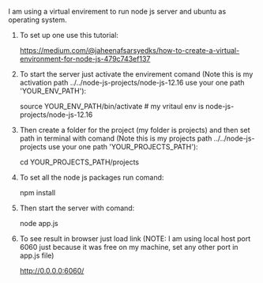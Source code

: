 I am using a virtual envirement to run node js server and ubuntu as operating system.

1. To set up one use this tutorial:
    
    https://medium.com/@jaheenafsarsyedks/how-to-create-a-virtual-environment-for-node-js-479c743ef137

2. To start the server just activate the envirement comand (Note this is my activation path ../../node-js-projects/node-js-12.16 use your one path 'YOUR_ENV_PATH'):

    source YOUR_ENV_PATH/bin/activate # my vritaul env is node-js-projects/node-js-12.16
    
3. Then create a folder for the project (my folder is projects) and then set path in terminal with comand (Note this is my projects path ../../node-js-projects use your one path 'YOUR_PROJECTS_PATH'):

     cd YOUR_PROJECTS_PATH/projects   
     
4. To set all the node js packages run comand:

     npm install
   
5. Then start the server with comand:

     node app.js
      
6. To see result in browser just load link (NOTE: I am using local host port 6060 just because it was free on my machine, set any other port in app.js file)

    http://0.0.0.0:6060/
    
      
  
  
